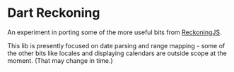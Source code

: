# Dart Reckoning

An experiment in porting some of the more useful bits from [ReckoningJS](https://github.com/sdougbrown/reckoning).

This lib is presently focused on date parsing and range mapping - some of the other bits like locales and displaying calendars are outside scope at the moment.  (That may change in time.)

